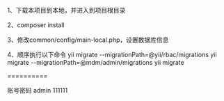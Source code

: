 1、下载本项目到本地，并进入到项目根目录

2、composer install

3、修改common/config/main-local.php，设置数据库信息

4、顺序执行以下命令
yii migrate --migrationPath=@yii/rbac/migrations
yii migrate --migrationPath=@mdm/admin/migrations
yii migrate

==========

账号密码
admin
111111